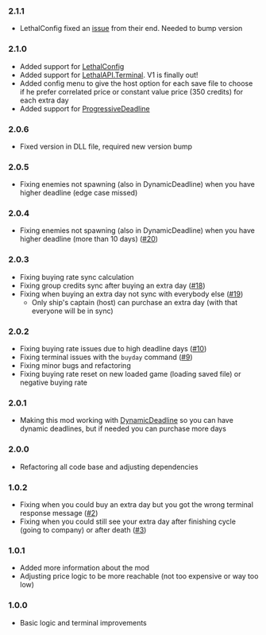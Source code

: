 ### 2.1.1
- LethalConfig fixed an [issue](https://github.com/AinaVT/LethalConfig/issues/19) from their end. Needed to bump version

### 2.1.0
- Added support for [LethalConfig](https://thunderstore.io/c/lethal-company/p/AinaVT/LethalConfig/)
- Added support for [LethalAPI.Terminal](https://thunderstore.io/c/lethal-company/p/LethalAPI/LethalAPI_Terminal/). V1 is finally out!
- Added config menu to give the host option for each save file to choose if he prefer correlated price or constant value price (350 credits) for each extra day
- Added support for [ProgressiveDeadline](https://thunderstore.io/c/lethal-company/p/LethalOrg/ProgressiveDeadline/)

### 2.0.6
- Fixed version in DLL file, required new version bump

### 2.0.5
- Fixing enemies not spawning (also in DynamicDeadline) when you have higher deadline (edge case missed)

### 2.0.4
- Fixing enemies not spawning (also in DynamicDeadline) when you have higher deadline (more than 10 days) ([#20](https://github.com/ustaalon/LethalCompany.ExtraDays/issues/20))

### 2.0.3
- Fixing buying rate sync calculation
- Fixing group credits sync after buying an extra day ([#18](https://github.com/ustaalon/LethalCompany.ExtraDays/issues/18))
- Fixing when buying an extra day not sync with everybody else ([#19](https://github.com/ustaalon/LethalCompany.ExtraDays/issues/19))
    - Only ship's captain (host) can purchase an extra day (with that everyone will be in sync)

### 2.0.2
- Fixing buying rate issues due to high deadline days ([#10](https://github.com/ustaalon/LethalCompany.ExtraDays/issues/10))
- Fixing terminal issues with the `buyday` command ([#9](https://github.com/ustaalon/LethalCompany.ExtraDays/issues/9))
- Fixing minor bugs and refactoring
- Fixing buying rate reset on new loaded game (loading saved file) or negative buying rate

### 2.0.1
- Making this mod working with [DynamicDeadline](https://thunderstore.io/c/lethal-company/p/Krayken/DynamicDeadline/) so you can have dynamic deadlines, but if needed you can purchase more days

### 2.0.0
- Refactoring all code base and adjusting dependencies

### 1.0.2
- Fixing when you could buy an extra day but you got the wrong terminal response message ([#2](https://github.com/ustaalon/LethalCompany.ExtraDays/issues/2))
- Fixing when you could still see your extra day after finishing cycle (going to company) or after death ([#3](https://github.com/ustaalon/LethalCompany.ExtraDays/issues/3))

### 1.0.1
- Added more information about the mod
- Adjusting price logic to be more reachable (not too expensive or way too low)

### 1.0.0
- Basic logic and terminal improvements